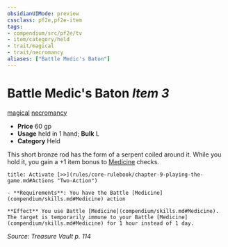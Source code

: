 ```yaml
---
obsidianUIMode: preview
cssclass: pf2e,pf2e-item
tags:
- compendium/src/pf2e/tv
- item/category/held
- trait/magical
- trait/necromancy
aliases: ["Battle Medic's Baton"]
---
```

# Battle Medic's Baton *Item 3*  
[magical](rules/traits/magical.md)  [necromancy](rules/traits/necromancy.md)  

- **Price** 60 gp
- **Usage** held in 1 hand; **Bulk** L
- **Category** Held

This short bronze rod has the form of a serpent coiled around it. While you hold it, you gain a +1 item bonus to [Medicine](compendium/skills.md#Medicine) checks.

```ad-embed-ability
title: Activate [>>](rules/core-rulebook/chapter-9-playing-the-game.md#Actions "Two-Action")

- **Requirements**: You have the Battle [Medicine](compendium/skills.md#Medicine) action

**Effect** You use Battle [Medicine](compendium/skills.md#Medicine). The target is temporarily immune to your Battle [Medicine](compendium/skills.md#Medicine) for 1 hour instead of 1 day.
```

*Source: Treasure Vault p. 114*